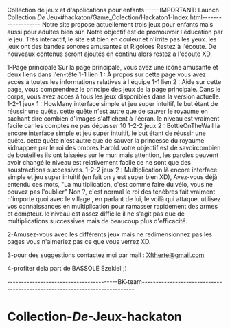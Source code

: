 Collection de jeux et d'applications pour enfants
 		-----IMPORTANT: Launch Collection _De_ Jeux#hackaton/Game_Colection/Hackaton1-Index.html-------------------
Notre site propose actuellement trois jeux pour enfants mais aussi pour adultes bien sûr.
Notre objectif est de promouvoir l'éducation par le jeu. Très interactif, le site est bien
 en couleur et n'irrite pas les yeux. les jeux ont des bandes sonores amusantes et Rigoloes
Restez à l'écoute. De nouveaux contenus seront ajoutés en continu alors restez à l'écoute XD.

1-Page principale
	Sur la page principale, vous avez une icône amusante et deux liens dans l'en-tête
 1-1 lien 1 : À propos
	sur cette page vous avez accès à toutes les informations relatives à l'équipe
 1-1 lien 2 : Aide
	sur cette page, vous comprendrez le principe des jeux de la page principale.
	Dans le corps, vous avez accès à tous les jeux disponibles dans la version actuelle.
 1-2-1 jeux 1 : HowMany
	interface simple et jeu super intuitif, le but étant de réussir une quête.
	cette quête n'est autre que de sauver le royaume en sachant dire combien
	d'images s'affichent à l'écran. le niveau est vraiment facile car les comptes
	ne pas dépasser 10
 1-2-2 jeux 2 : BottleOnTheWall
	là encore interface simple et jeu super intuitif, le but étant de réussir une quête.
	cette quête n'est autre que de sauver la princesse du royaume kidnappée par 
	le roi des ombres Harold.votre objectif est de savoircombien de bouteilles ils ont laissées sur le mur.
	mais attention, les paroles peuvent avoir changé le niveau est relativement facile
	ce ne sont que des soustractions successives.
 1-2-2 jeux 2 : Multiplication
	là encore interface simple et jeu super intuitif (en fait on y est super bien XD),
	Avez-vous déjà entendu ces mots, "La multiplication, c'est comme faire du vélo, vous ne pouvez pas l'oublier"
	Non ?, c'est normal le roi des ténèbres fait vraiment n'importe quoi avec le village , en parlant de lui, le voilà
	qui attaque. utilisez vos connaissances en multiplication pour ramasser rapidement des armes et
	compteur. le niveau est assez difficile il ne s'agit pas que de multiplications successives mais de beaucoup
	plus d'efficacité.

2-Amusez-vous avec les différents jeux mais ne redimensionnez pas les pages vous n'aimeriez pas ce que vous verrez XD.

3-pour des suggestions contactez moi par mail : Xftherte@gmail.com

4-profiter dela part de BASSOLE Ezekiel ;)

----------------------------------------BK-team---------------------------------------------------------------------------
# Collection-_De_-Jeux-hackaton
